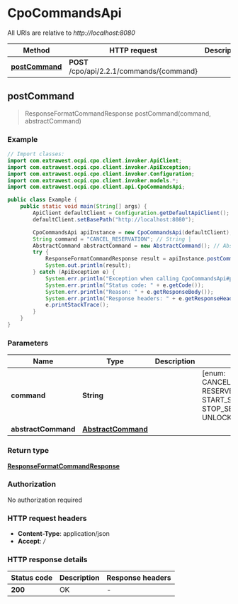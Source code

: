 # CpoCommandsApi

All URIs are relative to *http://localhost:8080*

| Method | HTTP request | Description |
|------------- | ------------- | -------------|
| [**postCommand**](CpoCommandsApi.md#postCommand) | **POST** /cpo/api/2.2.1/commands/{command} |  |



## postCommand

> ResponseFormatCommandResponse postCommand(command, abstractCommand)



### Example

```java
// Import classes:
import com.extrawest.ocpi.cpo.client.invoker.ApiClient;
import com.extrawest.ocpi.cpo.client.invoker.ApiException;
import com.extrawest.ocpi.cpo.client.invoker.Configuration;
import com.extrawest.ocpi.cpo.client.invoker.models.*;
import com.extrawest.ocpi.cpo.client.api.CpoCommandsApi;

public class Example {
    public static void main(String[] args) {
        ApiClient defaultClient = Configuration.getDefaultApiClient();
        defaultClient.setBasePath("http://localhost:8080");

        CpoCommandsApi apiInstance = new CpoCommandsApi(defaultClient);
        String command = "CANCEL_RESERVATION"; // String | 
        AbstractCommand abstractCommand = new AbstractCommand(); // AbstractCommand | 
        try {
            ResponseFormatCommandResponse result = apiInstance.postCommand(command, abstractCommand);
            System.out.println(result);
        } catch (ApiException e) {
            System.err.println("Exception when calling CpoCommandsApi#postCommand");
            System.err.println("Status code: " + e.getCode());
            System.err.println("Reason: " + e.getResponseBody());
            System.err.println("Response headers: " + e.getResponseHeaders());
            e.printStackTrace();
        }
    }
}
```

### Parameters


| Name | Type | Description  | Notes |
|------------- | ------------- | ------------- | -------------|
| **command** | **String**|  | [enum: CANCEL_RESERVATION, RESERVE_NOW, START_SESSION, STOP_SESSION, UNLOCK_CONNECTOR] |
| **abstractCommand** | [**AbstractCommand**](AbstractCommand.md)|  | |

### Return type

[**ResponseFormatCommandResponse**](ResponseFormatCommandResponse.md)

### Authorization

No authorization required

### HTTP request headers

- **Content-Type**: application/json
- **Accept**: */*


### HTTP response details
| Status code | Description | Response headers |
|-------------|-------------|------------------|
| **200** | OK |  -  |

